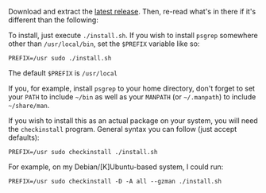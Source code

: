 Download and extract the [latest release](https://github.com/jvz/psgrep/releases/latest).
Then, re-read what's in there if it's different than the following:

To install, just execute `./install.sh`.  If you wish to install `psgrep`
somewhere other than `/usr/local/bin`, set the `$PREFIX` variable like so:

    PREFIX=/usr sudo ./install.sh

The default `$PREFIX` is `/usr/local`

If you, for example, install `psgrep` to your home directory, don't forget to set
your `PATH` to include `~/bin` as well as your `MANPATH` (or `~/.manpath`) to include
`~/share/man`.

If you wish to install this as an actual package on your system, you will need
the `checkinstall` program.  General syntax you can follow (just accept defaults):

    PREFIX=/usr sudo checkinstall ./install.sh

For example, on my Debian/[K]Ubuntu-based system, I could run:

    PREFIX=/usr sudo checkinstall -D -A all --gzman ./install.sh
